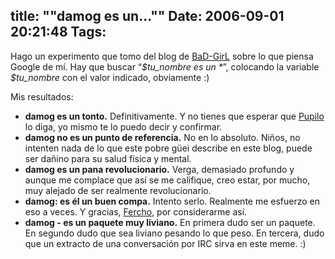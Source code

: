 title: ""damog es un...""
Date: 2006-09-01 20:21:48
Tags: 
---
<p>Hago un experimento que tomo del blog de <a target="_blank" href="http://www.lasmalotas.com/blog/">BaD-GirL</a> sobre lo que piensa Google de mí. Hay que buscar &#8220;<em>$tu_nombre es un *</em>&#8221;, colocando la variable <em>$tu_nombre</em> con el valor indicado, obviamente :)

Mis resultados:
</p>
<ul>
<li>
<strong>damog es un tonto.</strong> Definitivamente. Y no tienes que esperar que <a target="_blank" href="http://www.msg.com.mx/~arturo/">Pupilo</a> lo diga, yo mismo te lo puedo decir y confirmar.</li>
<li>
<strong>damog no es un punto de referencia.</strong> No en lo absoluto. Niños, no intenten nada de lo que este pobre güei describe en este blog, puede ser dañino para su salud física y mental.</li>
<li>
<strong>damog es un pana revolucionario.</strong> Verga, demasiado profundo y aunque me complace que así se me califique, creo estar, por mucho, muy alejado de ser realmente revolucionario.</li>
<li>
<strong>damog: es él un buen compa.</strong> Intento serlo. Realmente me esfuerzo en eso a veces. Y gracias, <a target="_blank" href="http://www.ferch0.net">Fercho</a>, por considerarme así.</li>
<li>
<strong>damog - es un paquete muy liviano.</strong> En primera dudo ser un paquete. En segundo dudo que sea liviano pesando lo que peso. En tercera, dudo que un extracto de una conversación por IRC sirva en este meme. :)</li>
</ul>
